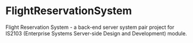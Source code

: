 # FlightReservationSystem
Flight Reservation System - a back-end server system pair project for IS2103 (Enterprise Systems Server-side Design and Development) module.

